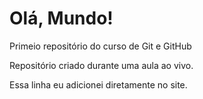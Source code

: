 # Olá, Mundo!
 Primeio repositório do curso de Git e GitHub
 
 Repositório criado durante uma aula ao vivo.
 
 Essa linha eu adicionei diretamente no site.
